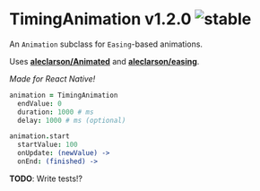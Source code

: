 
# TimingAnimation v1.2.0 ![stable](https://img.shields.io/badge/stability-stable-4EBA0F.svg?style=flat)

An `Animation` subclass for `Easing`-based animations.

Uses [**aleclarson/Animated**](https://github.com/aleclarson/Animated) and [**aleclarson/easing**](https://github.com/aleclarson/easing).

*Made for React Native!*

```coffee
animation = TimingAnimation
  endValue: 0
  duration: 1000 # ms
  delay: 1000 # ms (optional)

animation.start
  startValue: 100
  onUpdate: (newValue) ->
  onEnd: (finished) ->
```

**TODO**: Write tests!?
